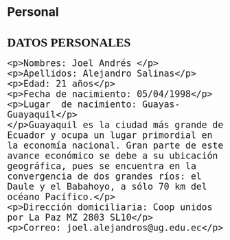 # Personal
<html>
  <head>
    <title> MI PAGINA WEB</title>
  </head>
  <body>
  <font face= "Arial Black">
    <h1>DATOS PERSONALES</h1>
  </font>
    <font size="5px" face="Arial Rounded MT Bold">

    <p>Nombres: Joel Andrés </p>
    <p>Apellidos: Alejandro Salinas</p>
    <p>Edad: 21 años</p>
    <p>Fecha de nacimiento: 05/04/1998</p>
    <p>Lugar  de nacimiento: Guayas-Guayaquil</p>
    </p>Guayaquil es la ciudad más grande de Ecuador y ocupa un lugar primordial en la economía nacional. Gran parte de este avance económico se debe a su ubicación geográfica, pues se encuentra en la convergencia de dos grandes ríos: el Daule y el Babahoyo, a sólo 70 km del océano Pacífico.</p>
    <p>Dirección domiciliaria: Coop unidos por La Paz MZ 2803 SL10</p>
    <p>Correo: joel.alejandros@ug.edu.ec</p>

  </font>

  </body>
</html> 
